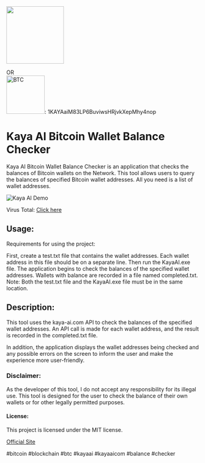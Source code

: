 <a href="https://www.buymeacoffee.com/kayaaicom"> 
<img src="https://cdn.buymeacoffee.com/buttons/default-orange.png" width="150"></a>

OR
<br>
<img src="https://bitcoin.org/img/icons/logotop.svg?1687792074" width="100" alt="BTC">: 1KAYAaiM83LP6BuviwsHRjvkXepMhy4nop
<br>

# Kaya AI Bitcoin Wallet Balance Checker

Kaya AI Bitcoin Wallet Balance Checker is an application that checks the balances of Bitcoin wallets on the Network. This tool allows users to query the balances of specified Bitcoin wallet addresses. All you need is a list of wallet addresses.

![Kaya AI Demo](https://media3.giphy.com/media/v1.Y2lkPTc5MGI3NjExbzVncHVncWE3eWdhZjFyajQzdGJnb2ZnZm1hbHp4bzNka3gyNzM1dCZlcD12MV9pbnRlcm5hbF9naWZfYnlfaWQmY3Q9Zw/8C4mFuOE6KCjg7UQ7t/giphy.gif)


Virus Total: [Click here](https://www.virustotal.com/gui/file/c967c871ec00211427088d8a137ca2c2776eb9c8c4512dd606d1de7f8378aec0/detection)

## **Usage:**

Requirements for using the project:

First, create a test.txt file that contains the wallet addresses. Each wallet address in this file should be on a separate line.
Then run the KayaAI.exe file.
The application begins to check the balances of the specified wallet addresses. Wallets with balance are recorded in a file named completed.txt.
Note: Both the test.txt file and the KayaAI.exe file must be in the same location.

## **Description:**
This tool uses the kaya-ai.com API to check the balances of the specified wallet addresses. An API call is made for each wallet address, and the result is recorded in the completed.txt file.

In addition, the application displays the wallet addresses being checked and any possible errors on the screen to inform the user and make the experience more user-friendly.

### **Disclaimer:**
As the developer of this tool, I do not accept any responsibility for its illegal use. This tool is designed for the user to check the balance of their own wallets or for other legally permitted purposes.

#### **License:**
This project is licensed under the MIT license.

[Official Site](https://kaya-ai.com)

#bitcoin #blockchain #btc #kayaai #kayaaicom #balance #checker
